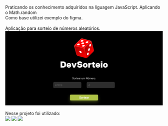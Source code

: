 Praticando os conhecimento adquiridos na liguagem JavaScript. Aplicando o Math.random
<br>
Como base utilizei exemplo do figma.
<br>
<br>
Aplicação para sorteio de números aleatórios.
<img src="https://github.com/itamartgomes/DevSorteio/blob/main/assets/img/Print%20DevSorteio.png?raw=true" />

Nesse projeto foi utilizado:
<br>
<img src="https://img.shields.io/badge/HTML5-E34F26?style=for-the-badge&logo=html5&logoColor=white" /> <img src="https://img.shields.io/badge/CSS3-1572B6?style=for-the-badge&logo=css3&logoColor=white" /> <img src="https://img.shields.io/badge/JavaScript-F7DF1E?style=for-the-badge&logo=javascript&logoColor=black" />

